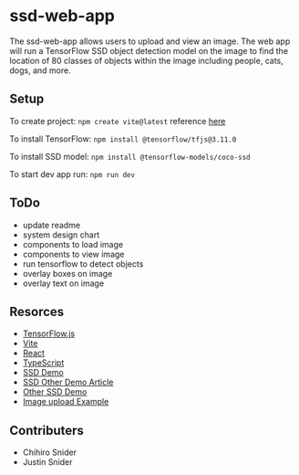 # ssd-web-app

The ssd-web-app allows users to upload and view an image. The web app will run a TensorFlow SSD object detection model on the image to find the location of 80 classes of objects within the image including people, cats, dogs, and more.

## Setup

To create project: `npm create vite@latest`
reference [here](https://vitejs.dev/guide/)

To install TensorFlow: `npm install @tensorflow/tfjs@3.11.0`

To install SSD model: `npm install @tensorflow-models/coco-ssd`

To start dev app run: `npm run dev`

## ToDo
 * update readme
 * system design chart
 * components to load image
 * components to view image
 * run tensorflow to detect objects
 * overlay boxes on image
 * overlay text on image

 ## Resorces
 * [TensorFlow.js](https://www.tensorflow.org/js)
 * [Vite](https://vitejs.dev)
 * [React](https://reactjs.org/)
 * [TypeScript](https://www.typescriptlang.org/)
 * [SSD Demo](https://glitch.com/~tensorflow-js-object-detection)
 * [SSD Other Demo Article](https://towardsdatascience.com/how-to-use-tensorflow-js-in-react-js-object-detection-98b3782f08c2)
 * [Other SSD Demo](https://github.com/manfye/tfjs-article-objDetection/blob/main/src/App.js)
 * [Image upload Example](https://medium.com/geekculture/how-to-upload-and-preview-images-in-react-js-4e22a903f3db)


 ## Contributers
 * Chihiro Snider
 * Justin Snider